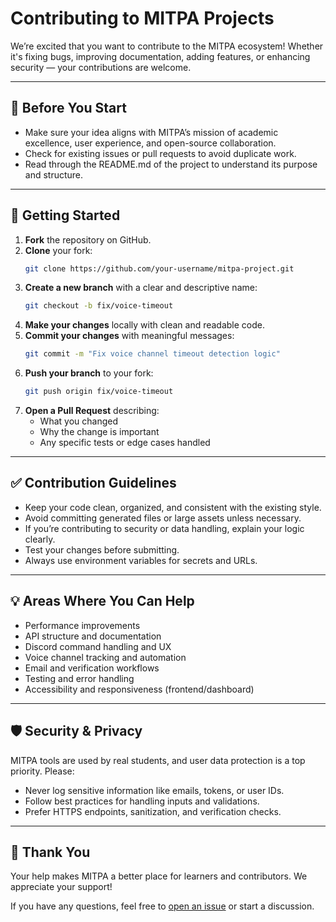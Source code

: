 # Contributing to MITPA Projects

We’re excited that you want to contribute to the MITPA ecosystem! Whether it's fixing bugs, improving documentation, adding features, or enhancing security — your contributions are welcome.

---

## 📌 Before You Start

- Make sure your idea aligns with MITPA’s mission of academic excellence, user experience, and open-source collaboration.
- Check for existing issues or pull requests to avoid duplicate work.
- Read through the README.md of the project to understand its purpose and structure.

---

## 🚀 Getting Started

1. **Fork** the repository on GitHub.
2. **Clone** your fork:
   ```bash
   git clone https://github.com/your-username/mitpa-project.git
   ```
3. **Create a new branch** with a clear and descriptive name:
   ```bash
   git checkout -b fix/voice-timeout
   ```
4. **Make your changes** locally with clean and readable code.
5. **Commit your changes** with meaningful messages:
   ```bash
   git commit -m "Fix voice channel timeout detection logic"
   ```
6. **Push your branch** to your fork:
   ```bash
   git push origin fix/voice-timeout
   ```
7. **Open a Pull Request** describing:
   - What you changed
   - Why the change is important
   - Any specific tests or edge cases handled

---

## ✅ Contribution Guidelines

- Keep your code clean, organized, and consistent with the existing style.
- Avoid committing generated files or large assets unless necessary.
- If you’re contributing to security or data handling, explain your logic clearly.
- Test your changes before submitting.
- Always use environment variables for secrets and URLs.

---

## 💡 Areas Where You Can Help

- Performance improvements
- API structure and documentation
- Discord command handling and UX
- Voice channel tracking and automation
- Email and verification workflows
- Testing and error handling
- Accessibility and responsiveness (frontend/dashboard)

---

## 🛡 Security & Privacy

MITPA tools are used by real students, and user data protection is a top priority. Please:

- Never log sensitive information like emails, tokens, or user IDs.
- Follow best practices for handling inputs and validations.
- Prefer HTTPS endpoints, sanitization, and verification checks.

---

## 🙌 Thank You

Your help makes MITPA a better place for learners and contributors. We appreciate your support!

If you have any questions, feel free to [open an issue](https://github.com/MITPAcademy) or start a discussion.
